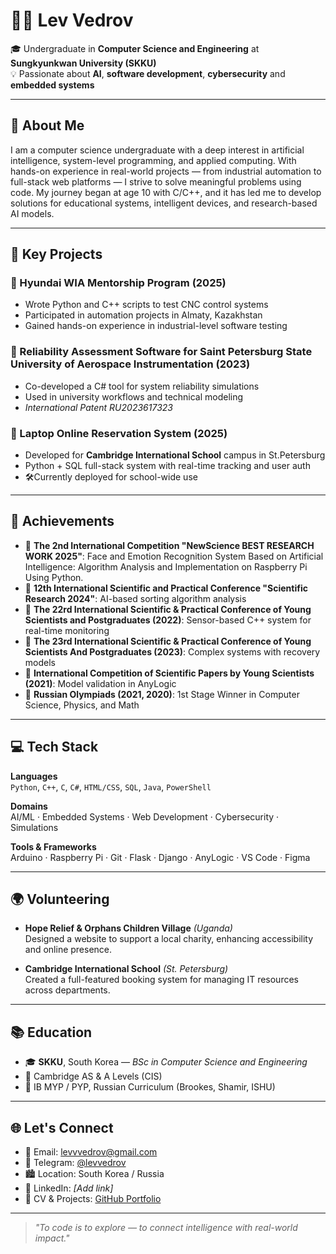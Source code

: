 # 👨‍💻 Lev Vedrov

🎓 Undergraduate in **Computer Science and Engineering** at **Sungkyunkwan University (SKKU)**  
💡 Passionate about **AI**, **software development**, **cybersecurity** and **embedded systems**

---

## 🚀 About Me

I am a computer science undergraduate with a deep interest in artificial intelligence, system-level programming, and applied computing. With hands-on experience in real-world projects — from industrial automation to full-stack web platforms — I strive to solve meaningful problems using code. My journey began at age 10 with C/C++, and it has led me to develop solutions for educational systems, intelligent devices, and research-based AI models.

---

## 🧠 Key Projects

### 🔹 Hyundai WIA Mentorship Program (2025)
- Wrote Python and C++ scripts to test CNC control systems
- Participated in automation projects in Almaty, Kazakhstan
- Gained hands-on experience in industrial-level software testing

### 🔹 Reliability Assessment Software for **Saint Petersburg State University of Aerospace Instrumentation** (2023)
- Co-developed a C# tool for system reliability simulations
- Used in university workflows and technical modeling
- *International Patent RU2023617323*


### 🔹 Laptop Online Reservation System (2025)
- Developed for **Cambridge International School** campus in St.Petersburg
- Python + SQL full-stack system with real-time tracking and user auth
- 🛠Currently deployed for school-wide use

---

## 🏅 Achievements

- 🥇 **The 2nd International Competition
"NewScience BEST RESEARCH WORK 2025"**: Face and Emotion Recognition System Based on Artificial Intelligence: Algorithm
Analysis and Implementation on Raspberry Pi Using Python.
- 🥇 **12th International Scientific and Practical
Conference "Scientific Research 2024"**: AI-based sorting algorithm analysis
- 🏅 **The 22rd International Scientific & Practical
Conference of Young Scientists and Postgraduates (2022)**: Sensor-based C++ system for real-time monitoring
- 🥇 **The 23rd International Scientific & Practical
Conference of Young Scientists And Postgraduates (2023)**: Complex systems with recovery models
- 🥈 **International Competition of Scientific Papers by
Young Scientists (2021)**: Model validation in AnyLogic
- 🥇 **Russian Olympiads (2021, 2020)**: 1st Stage Winner in Computer Science, Physics, and Math

---

## 💻 Tech Stack

**Languages**  
`Python`, `C++`, `C`, `C#`, `HTML/CSS`, `SQL`, `Java`, `PowerShell`

**Domains**  
AI/ML · Embedded Systems · Web Development · Cybersecurity · Simulations

**Tools & Frameworks**  
Arduino · Raspberry Pi · Git · Flask · Django · AnyLogic · VS Code · Figma

---

## 🌍 Volunteering

- **Hope Relief & Orphans Children Village** *(Uganda)*  
  Designed a website to support a local charity, enhancing accessibility and online presence.

- **Cambridge International School** *(St. Petersburg)*  
  Created a full-featured booking system for managing IT resources across departments.

---

## 📚 Education

- 🎓 **SKKU**, South Korea — *BSc in Computer Science and Engineering*
- 📘 Cambridge AS & A Levels (CIS)  
- 📗 IB MYP / PYP, Russian Curriculum (Brookes, Shamir, ISHU)

---

## 🌐 Let's Connect

- 📧 Email: [levvvedrov@gmail.com](mailto:levvvedrov@gmail.com)  
- 💬 Telegram: [@levvedrov](https://t.me/levvedrov)  
- 🏙️ Location: South Korea / Russia  
- 🔗 LinkedIn: *[Add link]*  
- 📂 CV & Projects: [GitHub Portfolio](https://github.com/LevVedrov)

---

> *"To code is to explore — to connect intelligence with real-world impact."*
